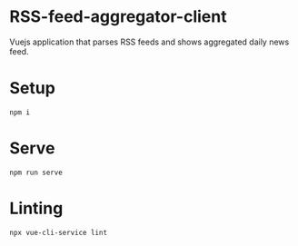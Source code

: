 # RSS-feed-aggregator-client
Vuejs application that parses RSS feeds and shows aggregated daily news feed.

# Setup

```
npm i
```

# Serve
```
npm run serve
```
# Linting

```
npx vue-cli-service lint
```

